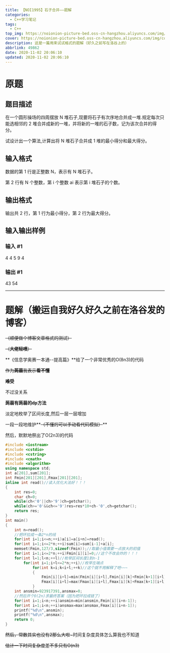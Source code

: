 ```yaml
---
title: 【NOI1995】石子合并——题解
categories:
  - C++学习笔记
tags:
  - C++
top_img: https://noionion-picture-bed.oss-cn-hangzhou.aliyuncs.com/img/pagecode.jpg
cover: https://noionion-picture-bed.oss-cn-hangzhou.aliyuncs.com/img/covercode.jpg
description: 这是一篇用来试试格式的题解（好久之前写在洛谷上的）
abbrlink: 49862
date: 2020-11-02 20:06:10
updated: 2020-11-02 20:06:10
---
```

# 原题

## 题目描述

在一个圆形操场的四周摆放 N 堆石子,现要将石子有次序地合并成一堆.规定每次只能选相邻的 2 堆合并成新的一堆，并将新的一堆的石子数，记为该次合并的得分。

试设计出一个算法,计算出将 N 堆石子合并成 1 堆的最小得分和最大得分。

## 输入格式

数据的第 1 行是正整数 N，表示有 N 堆石子。

第 2 行有 N 个整数，第 i 个整数 ai​ 表示第 i 堆石子的个数。
## 输出格式

输出共 2 行，第 1 行为最小得分，第 2 行为最大得分。

## 输入输出样例
### 输入 #1

4
4 5 9 4

### 输出 #1

43
54


--------

# 题解（搬运自我好久好久之前在洛谷发的博客）

~~（顺便做个博客文章格式的测试）~~

~~（**大佬轻喷**）~~

**《信息学奥赛一本通--提高篇》**给了一个非常优秀的O(8n3)的代码

~~作为**蒟蒻**我表示**看不懂**~~

**~~难受~~**

不过没关系

**蒟蒻有蒟蒻的dp方法**

淡定地枚举了区间长度,然后一层一层增加

一段一段地维护**~~（不懂的可以手动看代码模拟）~~**

然后，默默地祭出了O(2n3)的代码

```cpp
#include <iostream>
#include <cstdio>
#include <cstring>
#include <cmath>
#include <algorithm>
using namespace std;
int a[201],sum[201];
int Fmin[201][201],Fmax[201][201];
inline int read()//读入优化大法好！！！
{
	int res=0;
	char ch=0;
	while(ch<'0'||ch>'9')ch=getchar();
	while(ch>='0'&&ch<='9')res=res*10+ch-'0',ch=getchar();
	return res;
}
int main()
{
	int n=read();
    //把环拉成一条2*n的线
	for(int i=1;i<=n;++i)a[i]=a[i+n]=read();
	for(int i=1;i<=2*n;++i)sum[i]=sum[i-1]+a[i];
	memset(Fmin,127/3,sizeof(Fmin));//取最小值需要一点放大的初值
	for(int i=1;i<=2*n;++i)Fmin[i][i]=0;//这个不改会炸的！！！
	for(int l=1;l<n;++l)//枚举区间长度1到n-1
		for(int i=1;i+l<=2*n;++i)//枚举左端点
			for(int k=i;k<i+l;++k)//这个就不用解释了吧~~~
			{
				Fmin[i][i+l]=min(Fmin[i][i+l],Fmin[i][k]+Fmin[k+1][i+l]+sum[i+l]-sum[i-1]);
				Fmax[i][i+l]=max(Fmax[i][i+l],Fmax[i][k]+Fmax[k+1][i+l]+sum[i+l]-sum[i-1]);
			}
	int ansmin=923917391,ansmax=0;
    //然后开个O(2n)求最终答案（因为把环拉成链了）
	for(int i=1;i<n;++i)ansmin=min(ansmin,Fmin[i][i+n-1]);
	for(int i=1;i<n;++i)ansmax=max(ansmax,Fmax[i][i+n-1]);
	printf("%d\n",ansmin);
	printf("%d\n",ansmax);
	return 0;
}
```

~~然后，常数其实也没有2那么大啦~~~时间复杂度具体怎么算我也不知道

~~估计一下时间复杂度差不多只有O(n3)~~
